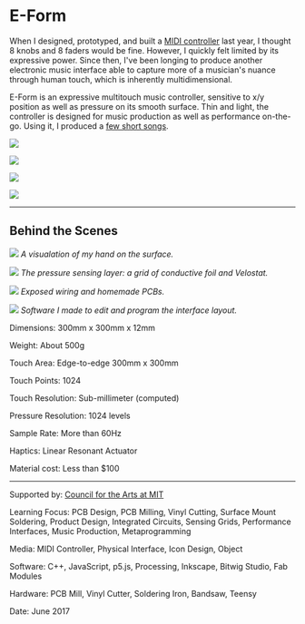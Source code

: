 # E-Form

When I designed, prototyped, and built a [MIDI controller](https://github.com/willy-vvu/Mixer) last year, I thought 8 knobs and 8 faders would be fine. However, I quickly felt limited by its expressive power. Since then, I've been longing to produce another electronic music interface able to capture more of a musician's nuance through human touch, which is inherently multidimensional.

E-Form is an expressive multitouch music controller, sensitive to x/y position as well as pressure on its smooth surface. Thin and light, the controller is designed for music production as well as performance on-the-go. Using it, I produced a [few short songs](https://soundcloud.com/william-vvu/sets/balance).

![](EForm1.jpg)

![](EForm2.jpg)

![](EForm3.jpg)

![](EForm4.jpg)

---

## Behind the Scenes

![](EForm5.jpg)
*A visualation of my hand on the surface.*

![](EForm6.jpg)
*The pressure sensing layer: a grid of conductive foil and Velostat.*

![](EForm7.jpg)
*Exposed wiring and homemade PCBs.*

![](EForm8.png)
*Software I made to edit and program the interface layout.*

Dimensions: 300mm x 300mm x 12mm

Weight: About 500g

Touch Area: Edge-to-edge 300mm x 300mm

Touch Points: 1024

Touch Resolution: Sub-millimeter (computed)

Pressure Resolution: 1024 levels

Sample Rate: More than 60Hz

Haptics: Linear Resonant Actuator

Material cost: Less than $100

---

Supported by: [Council for the Arts at MIT](http://arts.mit.edu/welcome/camit/)

Learning Focus: PCB Design, PCB Milling, Vinyl Cutting, Surface Mount Soldering, Product Design, Integrated Circuits, Sensing Grids, Performance Interfaces, Music Production, Metaprogramming

Media: MIDI Controller, Physical Interface, Icon Design, Object

Software: C++, JavaScript, p5.js, Processing, Inkscape, Bitwig Studio, Fab Modules

Hardware: PCB Mill, Vinyl Cutter, Soldering Iron, Bandsaw, Teensy

Date: June 2017
